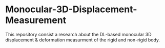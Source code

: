 # Monocular-3D-Displacement-Measurement
This repository consist a research about the DL-based monocular 3D displacement & deformation measurment of the rigid and non-rigid body.
